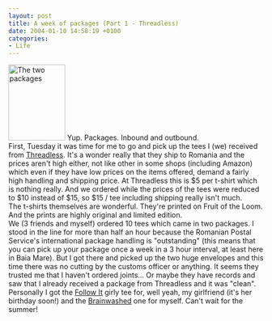 ```yaml
---
layout: post
title: A week of packages (Part 1 - Threadless)
date: 2004-01-10 14:58:19 +0100
categories:
- Life
---
```

<p><a href="http://www.rusiczki.net/blog/blogpics/threadless_packages.php" onclick="window.open('http://www.rusiczki.net/blog/blogpics/threadless_packages.php','popup','width=480,height=640,scrollbars=no,resizable=no,toolbar=no,directories=no,location=no,menubar=no,status=no,left=0,top=0'); return false"><img src="http://www.rusiczki.net/blog/blogpics/threadless_packages-thumb.jpg" width="112" height="150" border="0" alt="The two packages" class="postimage" /></a> Yup. Packages. Inbound and outbound.<br />
First, Tuesday it was time for me to go and pick up the tees I (we) received from <a href="http://www.threadless.com" title="Nice limited edition tees. Go get some!">Threadless</a>. It's a wonder really that they ship to Romania and the prices aren't high either, not like other in some shops (including Amazon) which even if they have low prices on the items offered, demand a fairly high handling and shipping price. At Threadless this is $5 per t-shirt which is nothing really. And we ordered while the prices of the tees were reduced to $10 instead of $15, so $15 / tee including shipping really isn't much.<br />
The t-shirts themselves are wonderful. They're printed on Fruit of the Loom. And the prints are highly original and limited edition.<br />
We (3 friends and myself) ordered 10 tees which came in two packages. I stood in the line for more than half an hour because the Romanian Postal Service's international package handling is "outstanding" (this means that you can pick up your package once a week in a 3 hour interval, at least here in Baia Mare). But I got there and picked up the two huge envelopes and this time there was no cutting by the customs officer or anything. It seems they trusted me that I haven't ordered joints... Or maybe they have records and saw that I already received a package from Threadless and it was "clean".<br />
Personally I got the <a href="http://www.threadless.com/product/103.html">Follow It</a> girly tee for, well yeah, my girlfriend (it's her birthday soon!) and the <a href="http://www.threadless.com/product/93.html">Brainwashed</a> one for myself. Can't wait for the summer!</p>
